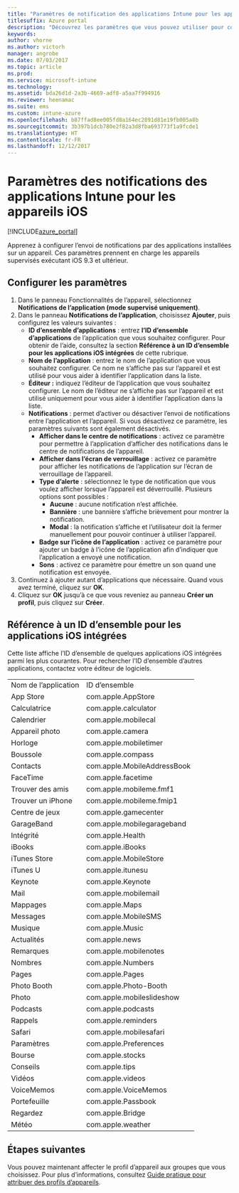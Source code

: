 ```yaml
---
title: "Paramètres de notification des applications Intune pour les appareils iOS"
titlesuffix: Azure portal
description: "Découvrez les paramètres que vous pouvez utiliser pour contrôler les notifications envoyées par des applications sur des appareils iOS."
keywords: 
author: vhorne
ms.author: victorh
manager: angrobe
ms.date: 07/03/2017
ms.topic: article
ms.prod: 
ms.service: microsoft-intune
ms.technology: 
ms.assetid: bda26d1d-2a3b-4669-adf8-a5aa7f994916
ms.reviewer: heenamac
ms.suite: ems
ms.custom: intune-azure
ms.openlocfilehash: b87ffad8ee005fd8a164ec2891d81e19fb005a8b
ms.sourcegitcommit: 3b397b1dcb780e2f82a3d8fba693773f1a9fcde1
ms.translationtype: HT
ms.contentlocale: fr-FR
ms.lasthandoff: 12/12/2017
---
```

# <a name="intune-app-notifications-settings-for-ios-devices"></a>Paramètres des notifications des applications Intune pour les appareils iOS

[!INCLUDE[azure_portal](./includes/azure_portal.md)]

Apprenez à configurer l’envoi de notifications par des applications installées sur un appareil. Ces paramètres prennent en charge les appareils supervisés exécutant iOS 9.3 et ultérieur.

## <a name="configure-settings"></a>Configurer les paramètres

1. Dans le panneau Fonctionnalités de l’appareil, sélectionnez **Notifications de l’application (mode supervisé uniquement)**.
2. Dans le panneau **Notifications de l’application**, choisissez **Ajouter**, puis configurez les valeurs suivantes :
    - **ID d’ensemble d’applications** : entrez **l’ID d’ensemble d’applications** de l’application que vous souhaitez configurer. Pour obtenir de l’aide, consultez la section **Référence à un ID d’ensemble pour les applications iOS intégrées** de cette rubrique.
    - **Nom de l’application** : entrez le nom de l’application que vous souhaitez configurer. Ce nom ne s’affiche pas sur l’appareil et est utilisé pour vous aider à identifier l’application dans la liste.
    - **Éditeur :** indiquez l’éditeur de l’application que vous souhaitez configurer. Le nom de l’éditeur ne s’affiche pas sur l’appareil et est utilisé uniquement pour vous aider à identifier l’application dans la liste.
    - **Notifications** : permet d’activer ou désactiver l’envoi de notifications entre l’application et l’appareil. Si vous désactivez ce paramètre, les paramètres suivants sont également désactivés.
        - **Afficher dans le centre de notifications** : activez ce paramètre pour permettre à l’application d’afficher des notifications dans le centre de notifications de l’appareil.
        - **Afficher dans l’écran de verrouillage** : activez ce paramètre pour afficher les notifications de l’application sur l’écran de verrouillage de l’appareil.
        - **Type d’alerte** : sélectionnez le type de notification que vous voulez afficher lorsque l’appareil est déverrouillé. Plusieurs options sont possibles :
            - **Aucune** : aucune notification n’est affichée.
            - **Bannière** : une bannière s’affiche brièvement pour montrer la notification.
            - **Modal** : la notification s’affiche et l’utilisateur doit la fermer manuellement pour pouvoir continuer à utiliser l’appareil.
        - **Badge sur l’icône de l’application** : activez ce paramètre pour ajouter un badge à l’icône de l’application afin d’indiquer que l’application a envoyé une notification.
        - **Sons** : activez ce paramètre pour émettre un son quand une notification est envoyée.
3. Continuez à ajouter autant d’applications que nécessaire. Quand vous avez terminé, cliquez sur **OK**.
4. Cliquez sur **OK** jusqu’à ce que vous reveniez au panneau **Créer un profil**, puis cliquez sur **Créer**. 


## <a name="bundle-id-reference-for-built-in-ios-apps"></a>Référence à un ID d’ensemble pour les applications iOS intégrées

Cette liste affiche l’ID d’ensemble de quelques applications iOS intégrées parmi les plus courantes. Pour rechercher l’ID d’ensemble d’autres applications, contactez votre éditeur de logiciels. 

|||
|-|-|
|Nom de l’application|ID d’ensemble|
|App Store|com.apple.AppStore|
|Calculatrice|com.apple.calculator|
|Calendrier|com.apple.mobilecal|
|Appareil photo|com.apple.camera|
|Horloge|com.apple.mobiletimer|
|Boussole|com.apple.compass|
|Contacts|com.apple.MobileAddressBook|
|FaceTime|com.apple.facetime|
|Trouver des amis|com.apple.mobileme.fmf1|
|Trouver un iPhone|com.apple.mobileme.fmip1|
|Centre de jeux|com.apple.gamecenter|
|GarageBand|com.apple.mobilegarageband|
|Intégrité|com.apple.Health|
|iBooks|com.apple.iBooks|
|iTunes Store|com.apple.MobileStore|
|iTunes U|com.apple.itunesu|
|Keynote|com.apple.Keynote|
|Mail|com.apple.mobilemail|
|Mappages|com.apple.Maps|
|Messages|com.apple.MobileSMS|
|Musique|com.apple.Music|
|Actualités|com.apple.news|
|Remarques|com.apple.mobilenotes|
|Nombres|com.apple.Numbers|
|Pages|com.apple.Pages|
|Photo Booth|com.apple.Photo-Booth|
|Photo|com.apple.mobileslideshow|
|Podcasts|com.apple.podcasts|
|Rappels|com.apple.reminders|
|Safari|com.apple.mobilesafari|
|Paramètres|com.apple.Preferences|
|Bourse|com.apple.stocks|
|Conseils|com.apple.tips|
|Vidéos|com.apple.videos|
|VoiceMemos|com.apple.VoiceMemos|
|Portefeuille|com.apple.Passbook|
|Regardez|com.apple.Bridge|
|Météo|com.apple.weather|

## <a name="next-steps"></a>Étapes suivantes

Vous pouvez maintenant affecter le profil d’appareil aux groupes que vous choisissez. Pour plus d’informations, consultez [Guide pratique pour attribuer des profils d’appareils](device-profile-assign.md).
